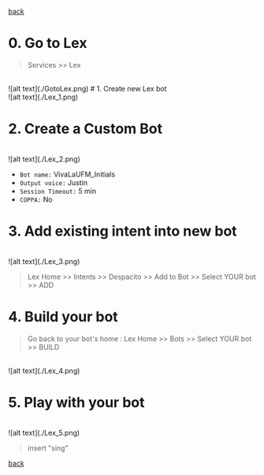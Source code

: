 [back](../README.md)

# 0. Go to Lex 

> Services >> Lex 

<br>
![alt text](./GotoLex.png)
# 1. Create new Lex bot
<br>
![alt text](./Lex_1.png)

# 2. Create a Custom Bot 
<br>
![alt text](./Lex_2.png)

- `Bot name:` VivaLaUFM_Initials
- `Output voice:` Justin
- `Session Timeout:` 5 min
- `COPPA:` No

# 3. Add existing intent into new bot

<br>
![alt text](./Lex_3.png)

> Lex Home >> Intents >> Despacito >> Add to Bot >> Select YOUR bot >>  ADD


# 4. Build your bot
> Go back to your bot's home : Lex Home >> Bots >> Select YOUR bot >> BUILD
<br>
![alt text](./Lex_4.png)


# 5. Play with your bot
<br>
![alt text](./Lex_5.png)

> insert "sing"

[back](../README.md)
